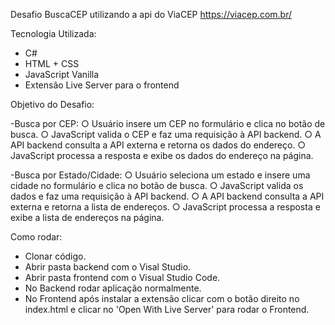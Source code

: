 Desafio BuscaCEP utilizando a api do ViaCEP https://viacep.com.br/

Tecnologia Utilizada:
- C#
- HTML + CSS
- JavaScript Vanilla
- Extensão Live Server para o frontend

Objetivo do Desafio:

-Busca por CEP: 
○ Usuário insere um CEP no formulário e clica no botão de busca. 
○ JavaScript valida o CEP e faz uma requisição à API backend. 
○ A API backend consulta a API externa e retorna os dados do endereço. 
○ JavaScript processa a resposta e exibe os dados do endereço na página. 

-Busca por Estado/Cidade: 
○ Usuário seleciona um estado e insere uma cidade no formulário e clica no 
botão de busca. 
○ JavaScript valida os dados e faz uma requisição à API backend. 
○ A API backend consulta a API externa e retorna a lista de endereços. 
○ JavaScript processa a resposta e exibe a lista de endereços na página.

Como rodar:

- Clonar código.
- Abrir pasta backend com o Visal Studio.
- Abrir pasta frontend com o Visual Studio Code.
- No Backend rodar aplicação normalmente.
- No Frontend após instalar a extensão clicar com o botão direito no index.html e clicar no 'Open With Live Server' para rodar o Frontend.
